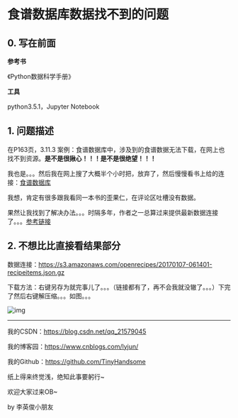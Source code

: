 # 食谱数据库数据找不到的问题

## 0. 写在前面

**参考书**

《Python数据科学手册》

**工具**

python3.5.1，Jupyter Notebook

## 1. 问题描述

在P163页，3.11.3 案例：食谱数据库中，涉及到的食谱数据无法下载，在网上也找不到资源。**是不是很揪心！！！是不是很绝望！！！**

我也是。。。然后我在网上搜了大概半个小时把，放弃了，然后慢慢看书上给的连接：[食谱数据库](https://github.com/fictivekin/openrecipes)

我想，肯定有很多跟我看同一本书的歪果仁，在评论区吐槽没有数据。

果然让我找到了解决办法。。。时隔多年，作者之一总算过来提供最新数据连接了。。。[参考链接](https://github.com/fictivekin/openrecipes/issues/218)

## 2. 不想比比直接看结果部分

数据连接：https://s3.amazonaws.com/openrecipes/20170107-061401-recipeitems.json.gz

下载方法：右键另存为就完事儿了。。。（链接都有了，再不会我就没辙了。。。）下完了然后右键解压缩。。。如图。。。

![img](https://img-blog.csdnimg.cn/20190521110201589.png)



------

我的CSDN：https://blog.csdn.net/qq_21579045

我的博客园：https://www.cnblogs.com/lyjun/

我的Github：https://github.com/TinyHandsome

纸上得来终觉浅，绝知此事要躬行~

欢迎大家过来OB~

by 李英俊小朋友